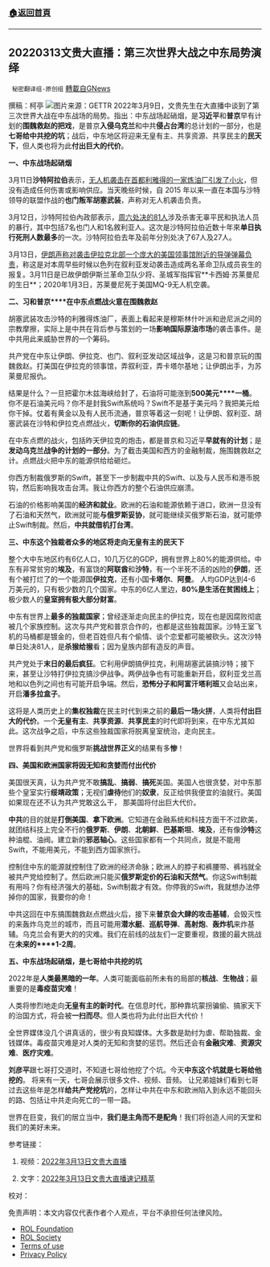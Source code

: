 ###  [:house:返回首頁](https://github.com/ourhimalayas/txt)
---


## 20220313文贵大直播：第三次世界大战之中东局势演绎
` 秘密翻译组-原创组` [轉載自GNews](https://gnews.org/zh-hans/2164572/)

撰稿：柯亭
![](https://assets.gnews.org/wp-content/uploads/2022/03/WhatsApp-Image-2022-03-13-at-9.26.19-AM.jpeg)图片来源：GETTR
2022年3月9日，文贵先生在大直播中谈到了第三次世界大战在中东战场的局势。指出：中东战场起硝烟，是**习近平**和**普京**早有计划的**围魏救赵的把戏**，是普京**入侵乌克兰**和中共**侵占台湾**的总计划的一部分，也是**七哥给中共挖的坑**；战后，中东地区将迎来无皇有主、共享资源、共享民主的**民天下**，但人类也将为此**付出巨大的代价**。

**一、中东战场起硝烟**

3月11日**沙特阿拉伯**表示，[无人机袭击在首都利雅得的一家炼油厂引发了小火](https://abcnews.go.com/International/wireStory/saudi-oil-refinery-attacked-drone-sparking-small-fire-83381872)，但没有造成任何伤害或影响供应。当天晚些时候，自 2015 年以来一直在本国与沙特领导的联盟作战的**也门叛军胡塞武装**，声称对无人机袭击负责。

3月12日，沙特阿拉伯內政部表示，[周六处决的81人](https://news.now.com/home/international/player?newsId=469364&amp;past=1)涉及杀害无辜平民和执法人员的暴行，其中包括7名也门人和1名敘利亚人。这次是沙特阿拉伯近数十年來**单日执行死刑人数最多**的一次。沙特阿拉伯去年及前年分別处决了67人及27人。

3月13日，[伊朗声称对袭击伊拉克北部一个庞大的美国领事馆附近的导弹弹幕负责](https://abcnews.go.com/International/wireStory/missiles-target-us-consulate-north-iraq-casualties-83412862#:~:text=BAGHDAD%20%2D%2D%20Iran%20claimed%20responsibility,Revolutionary%20Guard%20earlier%20this%20week.)，称这是对本周早些时候以色列在叙利亚发动袭击造成两名革命卫队成员丧生的报复。3月11日是已故伊朗伊斯兰革命卫队少将、圣城军指挥官**卡西姆·苏莱曼尼的生日**；2020年1月3日，苏莱曼尼死于美国MQ-9无人机空袭。

**二、习和普京****在中东点燃战火意在围魏救赵**

胡塞武装攻击沙特的利雅得炼油厂，表面上看起来是穆斯林什叶派和逊尼派之间的宗教摩擦，实际上是中共在背后参与策划的一场**影响国际原油市场**的袭击事件。是中共用此来威胁世界的一个筹码。

共产党在中东让伊朗、伊拉克、也门、叙利亚发动区域战争，这是习和普京玩的围魏救赵。打美国在伊拉克的领事馆，弄叙利亚，弄卡塔尔基地；让伊朗出手，为苏莱曼尼报仇。

结果是什么？一旦把霍尔木兹海峡给封了，石油将可能涨到**500美元****一桶**。你不是石油美元吗？你不是封我Swift系统吗？Swift不是基于美元吗？我把美元给你干掉。仗着有黄金以及有人民币流通，普京等着这一刻呢！让伊朗、叙利亚、胡塞武装在沙特和伊拉克点燃战火，**切断你的石油供应链**。

在中东点燃的战火，包括昨天伊拉克的炮击，都是普京和习近平**早就有的计划**；是**发动乌克兰战争的计划的一部分**。为了截击美国和西方的金融制裁，施围魏救赵之计。点燃战火把中东的能源供给给砸烂。

你西方制裁俄罗斯的Swift，甚至下一步制裁中共的Swift、以及与人民币和港币脱钩，然后影响我攻击台湾。我让你西方的整个石油供应崩溃。

石油的价格影响美国的**经济和就业**。欧洲的石油和能源依赖于进口，欧洲一旦没有了石油和天然气，欧洲就可能**与俄罗斯妥协**，就可能继续买俄罗斯石油，就可能停止Swift制裁。然后，**中共就借机打台湾**。

**三、中东这个独裁者众多的地区将走向无皇有主的民天下**

整个大中东地区约有6亿人口，10几万亿的GDP，拥有世界上80%的能源供给。中东有非常贫穷的**埃及**，有富饶的**阿联酋**和**沙特**，有一个半死不活的凶险的**伊朗**，还有个被打烂了的一个能源国**伊拉克**，还有小国**卡塔尔**、**阿曼**。 人均GDP达到4-6万美元的，只有极少数的几个国家。中东的6亿人里边，**80%是生活在贫困线上**；极少数人的**皇室拥有极大部分财富**。

中东有世界上**最多的独裁国家**；曾经逐渐走向民主的伊拉克，现在也是因腐败彻底被几个家族控制。这次与共产党和普京合作的，也都是这些独裁国家。沙特王室飞机的马桶都是镀金的，但老百姓但凡有个偷情、谈个恋爱都可能被砍头。这次沙特单日处决81人，是**杀猴给猴**看；因为皇族内部有造反的声音。

共产党处于**末日的最后疯狂**。它利用伊朗搞伊拉克，利用胡塞武装搞沙特；接下来，甚至让沙特打伊拉克搞沙伊战争。两伊战争也有可能重新开启，叙利亚戈兰高地和以色列之间也有可能开启争端。然后，**恐怖分子和阿富汗塔利班**又会站出来，开启**潘多拉盒子**。

这将是人类历史上的**集权独裁**在民主时代到来之前的**最后一场火拼**，人类将**付出巨大的代价**。一个**无皇有主**、**共享资源**、**共享民主**的时代即将到来，在中东尤其如此。这次战争之后，中东这些独裁国家将脱离皇室统治，走向民主。

世界将看到共产党和俄罗斯**挑战世界正义**的结果有多**惨**！

**四、美国和欧洲国家将因无知和贪婪而付出代价**

美国很天真，认为共产党不敢**搞乱**、**搞弱**、**搞死**美国。美国人也很贪婪，对中东那些个皇室实行**绥靖政策**；无视们**虐待**他们的**奴隶**，反正给供我便宜的油就行。美国如果现在还不认为共产党敢这么干， 那美国将付出巨大代价。

**中共**的目的就是**打倒美国**、**拿下欧洲**。它知道在金融系统和科技方面干不过欧美，就团结科技上完全不行的**俄罗斯**、**伊朗**、**北朝鲜**、**巴基斯坦**、**埃及**，还有像**沙特**这种油棍、油阀。建立新的**邪恶轴心**。这些国家都有一个共同点，就是不能用Swift，不能用美元，不能到西方国家旅行。

控制住中东的能源就控制住了欧洲的经济命脉；欧洲人的脖子和裤腰带、裤裆就全被共产党给控制了。然后欧洲只能买**俄罗斯定价的石油和天然气**。你这Swift制裁有用吗？你有经济强大的基础，Swift制裁才有效。你停我的Swift，我就想办法停掉你的国家，我要你的命！

中共这回在中东搞围魏救赵点燃战火后，接下来**普京会大肆的攻击基辅**，会毁灭性的来轰炸乌克兰的城市，而且可能用**潜水艇**、**巡航导弹**、**高射炮**、**轰炸机**来炸基辅。乌克兰会有更大的的灾难。我们在前线的战友们一定要重视，救援的最大挑战在**未来的****1-2周**。

**五、中东战场起硝烟，是七哥给中共挖的坑**

2022年是**人类最黑暗的一年**。人类可能面临前所未有的局部的**核战**、**生物战**；最重要的是**毒疫苗灾难**！

人类将惨烈地走向**无皇有主的新时代**。在信息时代，那种靠坑蒙拐骗偷、搞家天下的治国方式，将会被**一扫而尽**。但人类也将为此付出巨大代价！

全世界媒体没几个讲真话的，很少有良知媒体。大多数是助纣为虐、帮助独裁、金钱媒体。毒疫苗灾难是对人类的无知和贪婪的惩罚。然后还会有**金融灾难**、**资源灾难**、**医疗灾难**。

**刘彦平**跟七哥打交道时，不知道七哥给他挖了个坑。今天**中东这个坑就是七哥给他挖的**。 将来有一天，七哥会展示很多文件、视频、音频。 让兄弟姐妹们看到七哥过去这些年是怎样**给共产党挖坑**的，怎样让中共在中东和欧洲陷入到永远不能回头的路、包括让中共走向死亡的一带一路。

世界在巨变，我们的居立当中，**我们是主角而不是配角**！我们将创造人间的天堂和我们的美好未来。

参考链接：

1. 视频：[2022年3月13日文贵大直播](https://www.gettr.com/streaming/pzrn4eb349)

2. 文字：[2022年3月13日文贵大直播速记精萃](https://gnews.org/zh-hans/2158518/)

校对：

 

免责声明：本文内容仅代表作者个人观点，平台不承担任何法律风险。

- [ROL Foundation](https://rolfoundation.org/)
- [ROL Society](https://rolsociety.org/)
- [Terms of use](https://gnews.org/terms-of-use-3/)
- [Privacy Policy](https://gnews.org/privacy-policy/)
